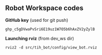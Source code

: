 ## Robot Workspace codes

**GitHub key** (used for git push)

	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
**Launching rviz** (from dev_ws dir)
	
	rviz2 -d src/tih_bot/config/view_bot.rviz


